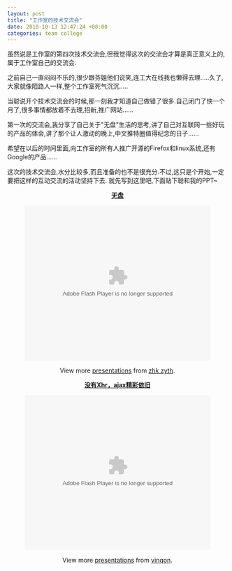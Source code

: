 ```yaml
---
layout: post
title: "工作室的技术交流会"
date: 2010-10-13 12:47:24 +08:00
categories: team college
---
```

虽然说是工作室的第四次技术交流会,但我觉得这次的交流会才算是真正意义上的,属于工作室自己的交流会.

之前自己一直闷闷不乐的,很少跟芬姐他们说笑,连工大在线我也懒得去理.....久了,大家就像陌路人一样,整个工作室死气沉沉.....

当聪说开个技术交流会的时候,那一刻我才知道自己做错了很多.自己闭门了快一个月了,很多事情都放着不去理,招新,推广网站......

第一次的交流会,我分享了自己关于"无盘"生活的思考,讲了自己对互联网一些好玩的产品的体会,讲了那个让人激动的晚上,中文推特圈值得纪念的日子......

希望在以后的时间里面,向工作室的所有人推广开源的Firefox和linux系统,还有Google的产品......

这次的技术交流会,水分比较多,而且准备的也不是很充分.不过,这只是个开始,一定要把这样的互动交流的活动坚持下去.
就先写到这里吧,下面贴下聪和我的PPT~ <!--more-->



<p style="text-align: center;"><a title="无盘" href="http://www.slideshare.net/zhkzyth/ss-5414681"><strong>无盘</strong></a></p>

<p style="text-align: center;"><object id="__sse5414681" classid="clsid:d27cdb6e-ae6d-11cf-96b8-444553540000" width="425" height="355" codebase="http://download.macromedia.com/pub/shockwave/cabs/flash/swflash.cab#version=6,0,40,0"><param name="allowFullScreen" value="true" /><param name="allowScriptAccess" value="always" /><param name="src" value="http://static.slidesharecdn.com/swf/ssplayer2.swf?doc=random-101011105211-phpapp01&amp;stripped_title=ss-5414681&amp;userName=zhkzyth" /><param name="name" value="__sse5414681" /><param name="allowfullscreen" value="true" /><embed id="__sse5414681" type="application/x-shockwave-flash" width="425" height="355" src="http://static.slidesharecdn.com/swf/ssplayer2.swf?doc=random-101011105211-phpapp01&amp;stripped_title=ss-5414681&amp;userName=zhkzyth" name="__sse5414681" allowscriptaccess="always" allowfullscreen="true"></embed></object></p>

<p style="text-align: center;">View more <a href="http://www.slideshare.net/">presentations</a> from <a href="http://www.slideshare.net/zhkzyth">zhk zyth</a>.</p>

<p style="text-align: center;"><strong><a title="没有Xhr，ajax精彩依旧" href="http://www.slideshare.net/vinqon/xhrajax">没有Xhr，ajax精彩依旧</a></strong></p>

<p style="text-align: center;"><object id="__sse5414545" classid="clsid:d27cdb6e-ae6d-11cf-96b8-444553540000" width="425" height="355" codebase="http://download.macromedia.com/pub/shockwave/cabs/flash/swflash.cab#version=6,0,40,0"><param name="allowFullScreen" value="true" /><param name="allowScriptAccess" value="always" /><param name="src" value="http://static.slidesharecdn.com/swf/ssplayer2.swf?doc=xhrajax-101011103649-phpapp01&amp;stripped_title=xhrajax&amp;userName=vinqon" /><param name="name" value="__sse5414545" /><param name="allowfullscreen" value="true" /><embed id="__sse5414545" type="application/x-shockwave-flash" width="425" height="355" src="http://static.slidesharecdn.com/swf/ssplayer2.swf?doc=xhrajax-101011103649-phpapp01&amp;stripped_title=xhrajax&amp;userName=vinqon" name="__sse5414545" allowscriptaccess="always" allowfullscreen="true"></embed></object>

<p style="text-align: center;">View more <a href="http://www.slideshare.net/">presentations</a> from <a href="http://www.slideshare.net/vinqon">vinqon</a>.</p>
